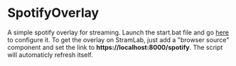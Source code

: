 # SpotifyOverlay

A simple spotify overlay for streaming. Launch the start.bat file and go <a href="https://localhost:8000/">here</a> to configure it.
To get the overlay on StramLab, just add a "browser source" component and set the link to <strong>https://localhost:8000/spotify</strong>.
The script will automaticly refresh itself.
